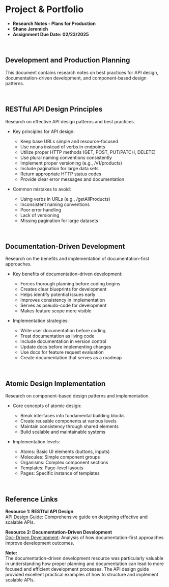 # Project & Portfolio

- **Research Notes - Plans for Production**
- **Shane Jeremich**
- **Assignment Due Date: 02/23/2025**

<br>

## Development and Production Planning

This document contains research notes on best practices for API design, documentation-driven development, and component-based design patterns.

<br>

## RESTful API Design Principles

Research on effective API design patterns and best practices.

- Key principles for API design:

  - Keep base URLs simple and resource-focused
  - Use nouns instead of verbs in endpoints
  - Utilize proper HTTP methods (GET, POST, PUT/PATCH, DELETE)
  - Use plural naming conventions consistently
  - Implement proper versioning (e.g., /v1/products)
  - Include pagination for large data sets
  - Return appropriate HTTP status codes
  - Provide clear error messages and documentation

- Common mistakes to avoid:
  - Using verbs in URLs (e.g., /getAllProducts)
  - Inconsistent naming conventions
  - Poor error handling
  - Lack of versioning
  - Missing pagination for large datasets

<br>

## Documentation-Driven Development

Research on the benefits and implementation of documentation-first approaches.

- Key benefits of documentation-driven development:

  - Forces thorough planning before coding begins
  - Creates clear blueprints for development
  - Helps identify potential issues early
  - Improves consistency in implementation
  - Serves as pseudo-code for development
  - Makes feature scope more visible

- Implementation strategies:
  - Write user documentation before coding
  - Treat documentation as living code
  - Include documentation in version control
  - Update docs before implementing changes
  - Use docs for feature request evaluation
  - Create documentation that serves as a roadmap

<br>

## Atomic Design Implementation

Research on component-based design patterns and implementation.

- Core concepts of atomic design:

  - Break interfaces into fundamental building blocks
  - Create reusable components at various levels
  - Maintain consistency through shared elements
  - Build scalable and maintainable systems

- Implementation levels:
  - Atoms: Basic UI elements (buttons, inputs)
  - Molecules: Simple component groups
  - Organisms: Complex component sections
  - Templates: Page-level layouts
  - Pages: Specific instance of templates

<br>

## Reference Links

**Resource 1: RESTful API Design**  
[API Design Guide](paste.txt): Comprehensive guide on designing effective and scalable APIs.

**Resource 2: Documentation-Driven Development**  
[Doc-Driven Development](paste-2.txt): Analysis of how documentation-first approaches improve development outcomes.

**Note:**  
The documentation-driven development resource was particularly valuable in understanding how proper planning and documentation can lead to more focused and efficient development processes. The API design guide provided excellent practical examples of how to structure and implement scalable APIs.
